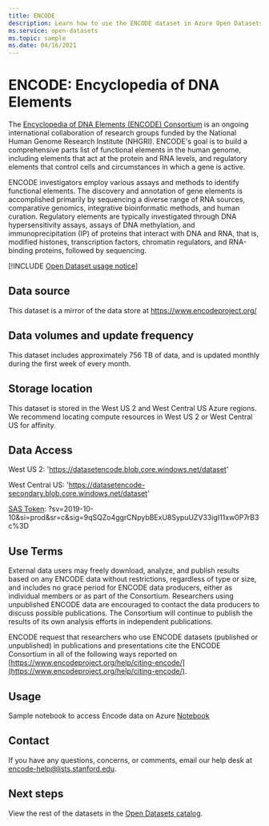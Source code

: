 ```yaml
---
title: ENCODE
description: Learn how to use the ENCODE dataset in Azure Open Datasets.
ms.service: open-datasets
ms.topic: sample
ms.date: 04/16/2021
---
```


# ENCODE: Encyclopedia of DNA Elements

The [Encyclopedia of DNA Elements (ENCODE) Consortium](https://www.encodeproject.org/help/project-overview/) is an ongoing international collaboration of research groups funded by the National Human Genome Research Institute (NHGRI). ENCODE's goal is to build a comprehensive parts list of functional elements in the human genome, including elements that act at the protein and RNA levels, and regulatory elements that control cells and circumstances in which a gene is active.

ENCODE investigators employ various assays and methods to identify functional elements. The discovery and annotation of gene elements is accomplished primarily by sequencing a diverse range of RNA sources, comparative genomics, integrative bioinformatic methods, and human curation. Regulatory elements are typically investigated through DNA hypersensitivity assays, assays of DNA methylation, and immunoprecipitation (IP) of proteins that interact with DNA and RNA, that is, modified histones, transcription factors, chromatin regulators, and RNA-binding proteins, followed by sequencing.

[!INCLUDE [Open Dataset usage notice](../../includes/open-datasets-usage-note.md)]

## Data source

This dataset is a mirror of the data store at https://www.encodeproject.org/

## Data volumes and update frequency

This dataset includes approximately 756 TB of data, and is updated monthly during the first week of every month.

## Storage location

This dataset is stored in the West US 2 and West Central US Azure regions. We recommend locating compute resources in West US 2 or West Central US for affinity.

## Data Access

West US 2: 'https://datasetencode.blob.core.windows.net/dataset'

West Central US: 'https://datasetencode-secondary.blob.core.windows.net/dataset'

[SAS Token](../storage/common/storage-sas-overview.md): ?sv=2019-10-10&si=prod&sr=c&sig=9qSQZo4ggrCNpybBExU8SypuUZV33igI11xw0P7rB3c%3D

## Use Terms

External data users may freely download, analyze, and publish results based on any ENCODE data without restrictions, regardless of type or size, and includes no grace period for ENCODE data producers, either as individual members or as part of the Consortium. Researchers using unpublished ENCODE data are encouraged to contact the data producers to discuss possible publications. The Consortium will continue to publish the results of its own analysis efforts in independent publications.

ENCODE request that researchers who use ENCODE datasets (published or unpublished) in publications and presentations cite the ENCODE Consortium in all of the following ways reported on [https://www.encodeproject.org/help/citing-encode/](https://www.encodeproject.org/help/citing-encode/).

## Usage

Sample notebook to access Encode data on Azure [Notebook](https://github.com/microsoft/genomicsnotebook/blob/main/sample-notebooks/genomics-encode.ipynb)
## Contact

If you have any questions, concerns, or comments, email our help desk at encode-help@lists.stanford.edu.

## Next steps

View the rest of the datasets in the [Open Datasets catalog](dataset-catalog.md).
